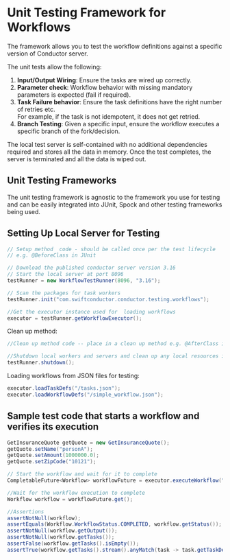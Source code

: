 # Unit Testing Framework for Workflows

The framework allows you to test the workflow definitions against a specific version of Conductor server.

The unit tests allow the following:
1. **Input/Output Wiring**: Ensure the tasks are wired up correctly.
2. **Parameter check**: Workflow behavior with missing mandatory parameters is expected (fail if required).
3. **Task Failure behavior**: Ensure the task definitions have the right number of retries etc.  
   For example, if the task is not idempotent, it does not get retried.
4. **Branch Testing**: Given a specific input, ensure the workflow executes a specific branch of the fork/decision.

The local test server is self-contained with no additional dependencies required and stores all the data
in memory.  Once the test completes, the server is terminated and all the data is wiped out.

## Unit Testing Frameworks
The unit testing framework is agnostic to the framework you use for testing and can be easily integrated into 
JUnit, Spock and other testing frameworks being used.

## Setting Up Local Server for Testing​

```java
// Setup method  code - should be called once per the test lifecycle
// e.g. @BeforeClass in JUnit

// Download the published conductor server version 3.16 
// Start the local server at port 8096
testRunner = new WorkflowTestRunner(8096, "3.16");

// Scan the packages for task workers
testRunner.init("com.swiftconductor.conductor.testing.workflows");

//Get the executor instance used for  loading workflows 
executor = testRunner.getWorkflowExecutor();
```

Clean up method:

```java
//Clean up method code -- place in a clean up method e.g. @AfterClass in Junit

//Shutdown local workers and servers and clean up any local resources in use.
testRunner.shutdown();
```

Loading workflows from JSON files for testing:

```java
executor.loadTaskDefs("/tasks.json");
executor.loadWorkflowDefs("/simple_workflow.json");
```

## Sample test code that starts a workflow and verifies its execution

```java
GetInsuranceQuote getQuote = new GetInsuranceQuote();
getQuote.setName("personA");
getQuote.setAmount(1000000.0);
getQuote.setZipCode("10121");

// Start the workflow and wait for it to complete
CompletableFuture<Workflow> workflowFuture = executor.executeWorkflow("InsuranceQuoteWorkflow", 1, getQuote);

//Wait for the workflow execution to complete
Workflow workflow = workflowFuture.get();

//Assertions
assertNotNull(workflow);
assertEquals(Workflow.WorkflowStatus.COMPLETED, workflow.getStatus());
assertNotNull(workflow.getOutput());
assertNotNull(workflow.getTasks());
assertFalse(workflow.getTasks().isEmpty());
assertTrue(workflow.getTasks().stream().anyMatch(task -> task.getTaskDefName().equals("task_6")));
```
